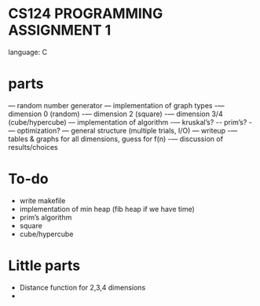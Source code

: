 CS124 PROGRAMMING ASSIGNMENT 1
===
language: C

parts
==
— random number generator
— implementation of graph types
-— dimension 0 (random)
-— dimension 2 (square)
-— dimension 3/4 (cube/hypercube)
— implementation of algorithm
-— kruskal’s?
-- prim’s?
-— optimization?
— general structure (multiple trials, I/O)
— writeup
-— tables & graphs for all dimensions, guess for f(n)
-— discussion of results/choices

To-do
==
- write makefile
- implementation of min heap (fib heap if we have time)
- prim’s algorithm
- square
- cube/hypercube

Little parts
==
- Distance function for 2,3,4 dimensions
- 